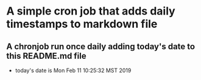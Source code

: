 A simple cron job that adds daily timestamps to markdown file
============================================================
## A chronjob run once daily adding today's date to this README.md file
* today's date is Mon Feb 11 10:25:32 MST 2019
